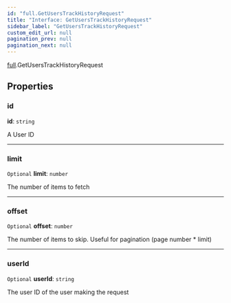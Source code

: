 ```yaml
---
id: "full.GetUsersTrackHistoryRequest"
title: "Interface: GetUsersTrackHistoryRequest"
sidebar_label: "GetUsersTrackHistoryRequest"
custom_edit_url: null
pagination_prev: null
pagination_next: null
---
```


[full](../namespaces/full.md).GetUsersTrackHistoryRequest

## Properties

### id

 **id**: `string`

A User ID

___

### limit

 `Optional` **limit**: `number`

The number of items to fetch

___

### offset

 `Optional` **offset**: `number`

The number of items to skip. Useful for pagination (page number * limit)

___

### userId

 `Optional` **userId**: `string`

The user ID of the user making the request
